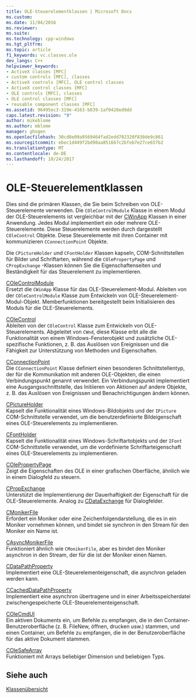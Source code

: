 ```yaml
---
title: OLE-Steuerelementklassen | Microsoft Docs
ms.custom: 
ms.date: 11/04/2016
ms.reviewer: 
ms.suite: 
ms.technology: cpp-windows
ms.tgt_pltfrm: 
ms.topic: article
f1_keywords: vc.classes.ole
dev_langs: C++
helpviewer_keywords:
- ActiveX classes [MFC]
- custom controls [MFC], classes
- ActiveX controls [MFC], OLE control classes
- ActiveX control classes [MFC]
- OLE controls [MFC], classes
- OLE control classes [MFC]
- reusable component classes [MFC]
ms.assetid: 96495ec3-319e-4163-b839-1af0428ed9dd
caps.latest.revision: "9"
author: mikeblome
ms.author: mblome
manager: ghogen
ms.openlocfilehash: 30cd8e09a9569464fad2edd702320f830de9c861
ms.sourcegitcommit: ebec1d449f2bd98aa851667c2bfeb7e27ce657b2
ms.translationtype: MT
ms.contentlocale: de-DE
ms.lasthandoff: 10/24/2017
---
```

# <a name="ole-control-classes"></a>OLE-Steuerelementklassen
Dies sind die primären Klassen, die Sie beim Schreiben von OLE-Steuerelemente verwenden. Die `COleControlModule` Klasse in einem Modul der OLE-Steuerelements ist vergleichbar mit der [CWinApp](../mfc/reference/cwinapp-class.md) Klassen in einer Anwendung. Jedes Modul implementiert ein oder mehrere OLE-Steuerelemente. Diese Steuerelemente werden durch dargestellt `COleControl` Objekte. Diese Steuerelemente mit ihren Container mit kommunizieren `CConnectionPoint` Objekte.  
  
 Die `CPictureHolder` und `CFontHolder` Klassen kapseln, COM-Schnittstellen für Bilder und Schriftarten, während die `COlePropertyPage` und `CPropExchange` -Klassen können Sie die Eigenschaftenseiten und Beständigkeit für das Steuerelement zu implementieren.  
  
 [COleControlModule](../mfc/reference/colecontrolmodule-class.md)  
 Ersetzt die `CWinApp` Klasse für das OLE-Steuerelement-Modul. Ableiten von der `COleControlModule` Klasse zum Entwickeln von OLE-Steuerelement-Modul-Objekt. Memberfunktionen bereitgestellt beim Initialisieren des Moduls für die OLE-Steuerelements.  
  
 [COleControl](../mfc/reference/colecontrol-class.md)  
 Ableiten von der `COleControl` Klasse zum Entwickeln von OLE-Steuerelements. Abgeleitet von `CWnd`, diese Klasse erbt alle die Funktionalität von einem Windows-Fensterobjekt und zusätzliche OLE-spezifische Funktionen, z. B. das Auslösen von Ereignissen und die Fähigkeit zur Unterstützung von Methoden und Eigenschaften.  
  
 [CConnectionPoint](../mfc/reference/cconnectionpoint-class.md)  
 Die `CConnectionPoint` Klasse definiert einen besonderen Schnittstellentyp, der für die Kommunikation mit anderen OLE-Objekten, die einen Verbindungspunkt genannt verwendet. Ein Verbindungspunkt implementiert eine Ausgangsschnittstelle, das Initiieren von Aktionen auf andere Objekte, z. B. das Auslösen von Ereignissen und Benachrichtigungen ändern können.  
  
 [CPictureHolder](../mfc/reference/cpictureholder-class.md)  
 Kapselt die Funktionalität eines Windows-Bildobjekts und der `IPicture` COM-Schnittstelle verwendet, um die benutzerdefinierte Bildeigenschaft eines OLE-Steuerelements zu implementieren.  
  
 [CFontHolder](../mfc/reference/cfontholder-class.md)  
 Kapselt die Funktionalität eines Windows-Schriftartobjekts und der `IFont` COM-Schnittstelle verwendet, um die vordefinierte Schriftarteigenschaft eines OLE-Steuerelements zu implementieren.  
  
 [COlePropertyPage](../mfc/reference/colepropertypage-class.md)  
 Zeigt die Eigenschaften des OLE in einer grafischen Oberfläche, ähnlich wie in einem Dialogfeld zu steuern.  
  
 [CPropExchange](../mfc/reference/cpropexchange-class.md)  
 Unterstützt die Implementierung der Dauerhaftigkeit der Eigenschaft für die OLE-Steuerelemente. Analog zu [CDataExchange](../mfc/reference/cdataexchange-class.md) für Dialogfelder.  
  
 [CMonikerFile](../mfc/reference/cmonikerfile-class.md)  
 Erfordert ein Moniker oder eine Zeichenfolgendarstellung, die es in ein Moniker vornehmen können, und bindet sie synchron in den Stream für den Moniker ein Name ist.  
  
 [CAsyncMonikerFile](../mfc/reference/casyncmonikerfile-class.md)  
 Funktioniert ähnlich wie `CMonikerFile`, aber es bindet den Moniker asynchron in den Stream, der für die ist der Moniker einen Namen.  
  
 [CDataPathProperty](../mfc/reference/cdatapathproperty-class.md)  
 Implementiert eine OLE-Steuerelementeigenschaft, die asynchron geladen werden kann.  
  
 [CCachedDataPathProperty](../mfc/reference/ccacheddatapathproperty-class.md)  
 Implementiert eine asynchron übertragene und in einer Arbeitsspeicherdatei zwischengespeicherte OLE-Steuerelementeigenschaft.  
  
 [COleCmdUI](../mfc/reference/colecmdui-class.md)  
 Ein aktiven Dokuments ein, um Befehle zu empfangen, die in den Container-Benutzeroberfläche (z. B. FileNew, öffnen, drucken usw.) stammen, und einen Container, um Befehle zu empfangen, die in der Benutzeroberfläche für das aktive Dokument stammen.  
  
 [COleSafeArray](../mfc/reference/colesafearray-class.md)  
 Funktioniert mit Arrays beliebiger Dimension und beliebigen Typs.  
  
## <a name="see-also"></a>Siehe auch  
 [Klassenübersicht](../mfc/class-library-overview.md)

